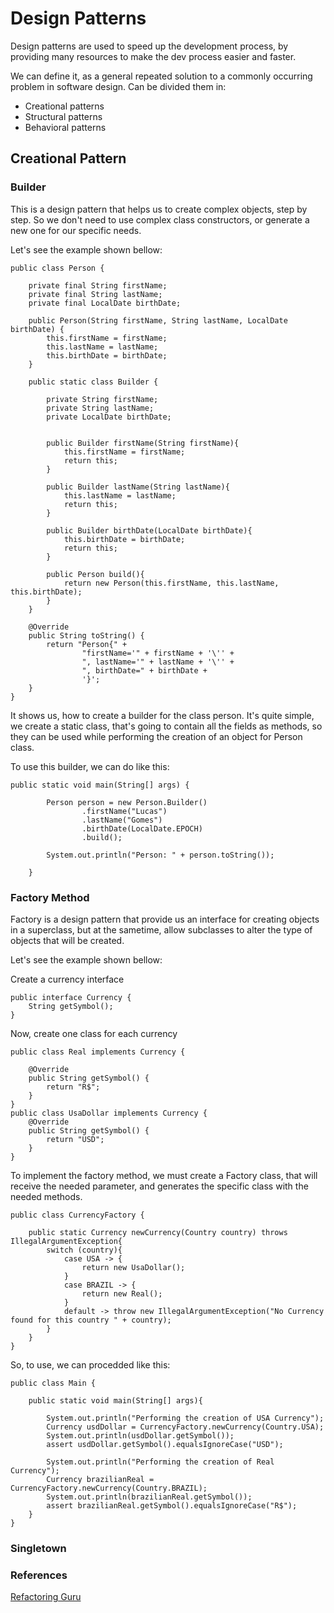 # Design Patterns

Design patterns are used to speed up the development process, by providing many resources to make the dev process easier
and faster.

We can define it, as a general  repeated solution to a commonly occurring problem in software design.
Can be divided them in:

- Creational patterns
- Structural patterns
- Behavioral patterns

## Creational Pattern

### Builder

This is a design pattern that helps us to create complex objects, step by step. So we don't need to use complex
class constructors, or generate a new one for our specific needs. 

Let's see the example shown bellow:

```
public class Person {

    private final String firstName;
    private final String lastName;
    private final LocalDate birthDate;

    public Person(String firstName, String lastName, LocalDate birthDate) {
        this.firstName = firstName;
        this.lastName = lastName;
        this.birthDate = birthDate;
    }

    public static class Builder {

        private String firstName;
        private String lastName;
        private LocalDate birthDate;


        public Builder firstName(String firstName){
            this.firstName = firstName;
            return this;
        }

        public Builder lastName(String lastName){
            this.lastName = lastName;
            return this;
        }

        public Builder birthDate(LocalDate birthDate){
            this.birthDate = birthDate;
            return this;
        }

        public Person build(){
            return new Person(this.firstName, this.lastName, this.birthDate);
        }
    }

    @Override
    public String toString() {
        return "Person{" +
                "firstName='" + firstName + '\'' +
                ", lastName='" + lastName + '\'' +
                ", birthDate=" + birthDate +
                '}';
    }
}

```
It shows us, how to create a builder for the class person. It's quite simple, we create a 
static class, that's going to contain all the fields as methods, so they can be used while performing the creation of 
an object for Person class. 

To use this builder, we can do like this: 

```
public static void main(String[] args) {

        Person person = new Person.Builder()
                .firstName("Lucas")
                .lastName("Gomes")
                .birthDate(LocalDate.EPOCH)
                .build();

        System.out.println("Person: " + person.toString());

    }
```
### Factory Method

Factory is a design pattern that provide us an interface for creating objects in a superclass, but at the sametime, allow
subclasses to alter the type of objects that will be created.

Let's see the example shown bellow:

Create a currency interface
```
public interface Currency {
    String getSymbol();
}

```

Now, create one class for each currency
```
public class Real implements Currency {
    
    @Override
    public String getSymbol() {
        return "R$";
    }
}
public class UsaDollar implements Currency {
    @Override
    public String getSymbol() {
        return "USD";
    }
}
```
To implement the factory method, we must create a Factory class, that will receive the needed parameter, and generates
the specific class with the needed methods. 

```
public class CurrencyFactory {

    public static Currency newCurrency(Country country) throws IllegalArgumentException{
        switch (country){
            case USA -> {
                return new UsaDollar();
            }
            case BRAZIL -> {
                return new Real();
            }
            default -> throw new IllegalArgumentException("No Currency found for this country " + country);
        }
    }
}
```
So, to use, we can procedded like this: 

```
public class Main {

    public static void main(String[] args){

        System.out.println("Performing the creation of USA Currency");
        Currency usdDollar = CurrencyFactory.newCurrency(Country.USA);
        System.out.println(usdDollar.getSymbol());
        assert usdDollar.getSymbol().equalsIgnoreCase("USD");

        System.out.println("Performing the creation of Real Currency");
        Currency brazilianReal = CurrencyFactory.newCurrency(Country.BRAZIL);
        System.out.println(brazilianReal.getSymbol());
        assert brazilianReal.getSymbol().equalsIgnoreCase("R$");
    }
}

```
### Singletown

### References
[Refactoring Guru](https://refactoring.guru/)



